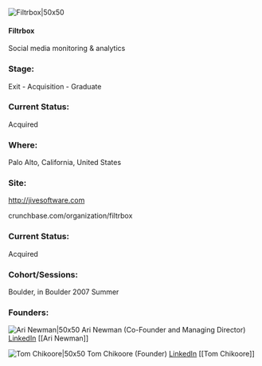 

![Filtrbox|50x50](https://apimg.techstars.com/connect/images/image_files/53d6c524af05d7f506000009/original/filtrbox.png)

#### Filtrbox
Social media monitoring & analytics

### Stage: 
Exit - Acquisition - Graduate 

### Current Status: 
Acquired

### Where:
Palo Alto, California, United States

### Site:
http://jivesoftware.com



crunchbase.com/organization/filtrbox

### Current Status: 
Acquired

### Cohort/Sessions: 
Boulder, in Boulder 2007 Summer

### Founders: 

![Ari Newman|50x50](http://apimg.techstars.com/sf/contacts/headshot/Headshot_1ccdf299b24f6efaa7c764616.jpg) Ari Newman (Co-Founder and Managing Director) [LinkedIn](https://linkedin.com/in/arinewman) [[Ari Newman]]

![Tom Chikoore|50x50](https://apimg.techstars.com/connect/images/image_files/5d0a612934a60d2ac6000007/original/image.png) Tom Chikoore (Founder) [LinkedIn](https://linkedin.com/in/tomchikoore) [[Tom Chikoore]]


